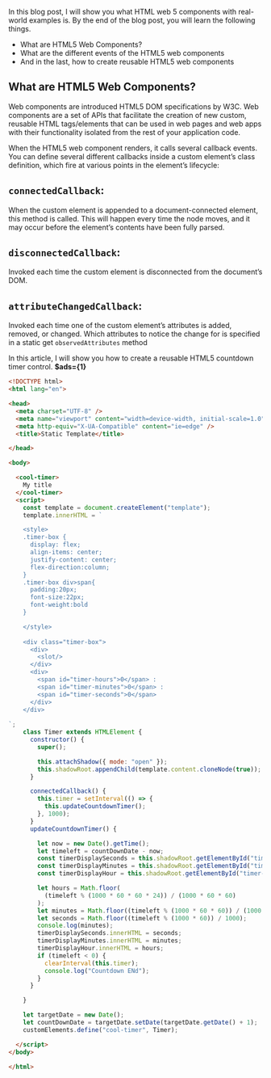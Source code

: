 
In this blog post, I will show you what HTML web 5 components with real-world examples is. By the end of the blog post, you will learn the following things.

- What are HTML5 Web Components?
- What are the different events of the HTML5 web components
- And in the last, how to create reusable HTML5 web components

## What are HTML5 Web Components?

Web components are introduced HTML5 DOM specifications by W3C. Web components are a set of APIs that facilitate the creation of new custom, reusable HTML tags/elements that can be used in web pages and web apps with their functionality isolated from the rest of your application code.

When the HTML5 web component renders, it calls several callback events. You can define several different callbacks inside a custom element’s class definition, which fire at various points in the element’s lifecycle:

## `connectedCallback`:

When the custom element is appended to a document-connected element, this method is called. This will happen every time the node moves, and it may occur before the element’s contents have been fully parsed.

## `disconnectedCallback`:

Invoked each time the custom element is disconnected from the document’s DOM.

## `attributeChangedCallback`:

Invoked each time one of the custom element’s attributes is added, removed, or changed. Which attributes to notice the change for is specified in a static get  `observedAttributes`  method

In this article, I will show you how to create a reusable HTML5 countdown timer control.  **$ads={1}**

```html
<!DOCTYPE html>
<html lang="en">

<head>
  <meta charset="UTF-8" />
  <meta name="viewport" content="width=device-width, initial-scale=1.0" />
  <meta http-equiv="X-UA-Compatible" content="ie=edge" />
  <title>Static Template</title>

</head>

<body>

  <cool-timer>
    My title
  </cool-timer>
  <script>
    const template = document.createElement("template");
    template.innerHTML = `

    <style>
    .timer-box {
      display: flex;
      align-items: center;
      justify-content: center;
      flex-direction:column;
    }
    .timer-box div>span{
      padding:20px;
      font-size:22px;
      font-weight:bold
    }

    </style>
    
    <div class="timer-box">
      <div>
        <slot/>
      </div>
      <div>
        <span id="timer-hours">0</span> :
        <span id="timer-minutes">0</span> :
        <span id="timer-seconds">0</span> 
      </div>
    </div>
 
`;
    class Timer extends HTMLElement {
      constructor() {
        super();

        this.attachShadow({ mode: "open" });
        this.shadowRoot.appendChild(template.content.cloneNode(true));
      }

      connectedCallback() {
        this.timer = setInterval(() => {
          this.updateCountdownTimer();
        }, 1000);
      }
      updateCountdownTimer() {

        let now = new Date().getTime();
        let timeleft = countDownDate - now;
        const timerDisplaySeconds = this.shadowRoot.getElementById("timer-seconds");
        const timerDisplayMinutes = this.shadowRoot.getElementById("timer-minutes");
        const timerDisplayHour = this.shadowRoot.getElementById("timer-hours");

        let hours = Math.floor(
          (timeleft % (1000 * 60 * 60 * 24)) / (1000 * 60 * 60)
        );
        let minutes = Math.floor((timeleft % (1000 * 60 * 60)) / (1000 * 60));
        let seconds = Math.floor((timeleft % (1000 * 60)) / 1000);
        console.log(minutes);
        timerDisplaySeconds.innerHTML = seconds;
        timerDisplayMinutes.innerHTML = minutes;
        timerDisplayHour.innerHTML = hours;
        if (timeleft < 0) {
          clearInterval(this.timer);
          console.log("Countdown ENd");
        }
      }

    }

    let targetDate = new Date();
    let countDownDate = targetDate.setDate(targetDate.getDate() + 1);
    customElements.define("cool-timer", Timer);

  </script>
</body>

</html>
```
<!--stackedit_data:
eyJoaXN0b3J5IjpbLTQ2MzU4Nzk5Miw3MzE4OTcyNjZdfQ==
-->